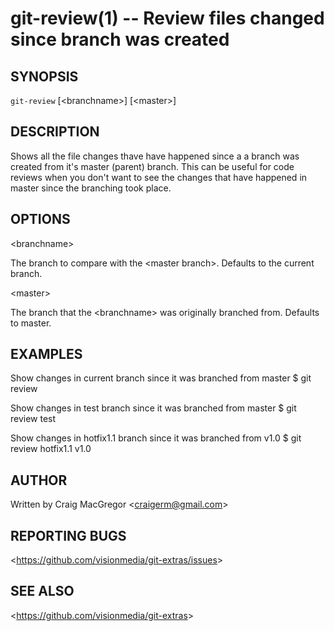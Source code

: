 git-review(1) -- Review files changed since branch was created
==============================================================

## SYNOPSIS

`git-review` [&lt;branchname&gt;] [&lt;master&gt;]

## DESCRIPTION
Shows all the file changes thave have happened since a a branch was
created from it's master (parent) branch. This can be useful for code reviews
when you don't want to see the changes that have happened in master since the
branching took place.

## OPTIONS

  &lt;branchname&gt;    

  The branch to compare with the &lt;master branch&gt;. Defaults to the
  current branch.

  &lt;master&gt;

  The branch that the &lt;branchname&gt; was originally branched
  from. Defaults to master.

## EXAMPLES
  
Show changes in current branch since it was branched from master
    $ git review

Show changes in test branch since it was branched from master
    $ git review test

Show changes in hotfix1.1 branch since it was branched from v1.0
    $ git review hotfix1.1 v1.0

## AUTHOR
  
Written by Craig MacGregor &lt;<craigerm@gmail.com>&gt;

## REPORTING BUGS
  
&lt;<https://github.com/visionmedia/git-extras/issues>&gt;

## SEE ALSO

&lt;<https://github.com/visionmedia/git-extras>&gt;    

